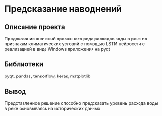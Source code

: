 # Предсказание наводнений
## Описание проекта
Предсказание значений временного ряда расходов воды в реке по признакам климатических условий с помощью LSTM нейросети с реализацией в виде Windows приложения на pyqt
## Библиотеки
pyqt, pandas, tensorflow, keras, matplotlib
## Вывод
Представленное решение способно предсказать уровень расхода воды в реке основываясь на исторических данных
